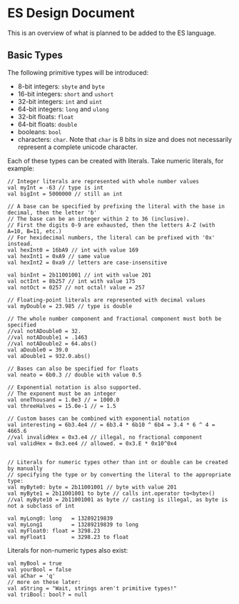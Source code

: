 # ES Design Document

This is an overview of what is planned to be added to the ES language.

## Basic Types

The following primitive types will be introduced:
 * 8-bit integers: `sbyte` and `byte`
 * 16-bit integers: `short` and `ushort`
 * 32-bit integers: `int` and `uint`
 * 64-bit integers: `long` and `ulong`
 * 32-bit floats: `float`
 * 64-bit floats: `double`
 * booleans: `bool`
 * characters: `char`. Note that `char` is 8 bits in size and does not necessarily represent a complete unicode character.

Each of these types can be created with literals. Take numeric literals, for example:

    // Integer literals are represented with whole number values
    val myInt = -63 // type is int
    val bigInt = 5000000 // still an int 

    // A base can be specified by prefixing the literal with the base in decimal, then the letter 'b'
    // The base can be an integer within 2 to 36 (inclusive).
    // First the digits 0-9 are exhausted, then the letters A-Z (with A=10, B=11, etc.) 
    // For hexidecimal numbers, the literal can be prefixed with '0x' instead.
    val hexInt0 = 16bA9 // int with value 169 
    val hexInt1 = 0xA9 // same value
    val hexInt2 = 0xa9 // letters are case-insensitive
    
    val binInt = 2b11001001 // int with value 201
    val octInt = 8b257 // int with value 175
    val notOct = 0257 // not octal! value = 257

    // Floating-point literals are represented with decimal values 
    val myDouble = 23.985 // type is double
    
    // The whole number component and fractional component must both be specified
    //val notADouble0 = 32. 
    //val notADouble1 = .1463 
    //val notADouble2 = 64.abs()
    val aDouble0 = 39.0
    val aDouble1 = 932.0.abs()

    // Bases can also be specified for floats
    val neato = 6b0.3 // double with value 0.5

    // Exponential notation is also supported.
    // The exponent must be an integer
    val oneThousand = 1.0e3 // = 1000.0 
    val threeHalves = 15.0e-1 // = 1.5

    // Custom bases can be combined with exponential notation
    val interesting = 6b3.4e4 // = 6b3.4 * 6b10 ^ 6b4 = 3.4 * 6 ^ 4 = 4665.6
    //val invalidHex = 0x3.e4 // illegal, no fractional component
    val validHex = 0x3.ee4 // allowed. = 0x3.E * 0x10^0x4


    // Literals for numeric types other than int or double can be created by manually
    // specifying the type or by converting the literal to the appropriate type:
    val myByte0: byte = 2b11001001 // byte with value 201
    val myByte1 = 2b11001001 to byte // calls int.operator to<byte>() 
    //val myByte10 = 2b11001001 as byte // casting is illegal, as byte is not a subclass of int

    val myLong0: long   = 13289219839
    val myLong1         = 13289219839 to long
    val myFloat0: float = 3298.23
    val myFloat1        = 3298.23 to float

Literals for non-numeric types also exist:

    val myBool = true
    val yourBool = false
    val aChar = 'q'
    // more on these later:
    val aString = "Wait, strings aren't primitive types!"
    val triBool: bool? = null